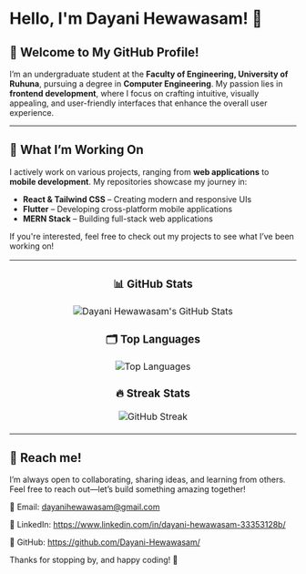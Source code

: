 # Hello, I'm Dayani Hewawasam! 👋  

## 🌟 Welcome to My GitHub Profile!  

I’m an undergraduate student at the **Faculty of Engineering, University of Ruhuna**, pursuing a degree in **Computer Engineering**. My passion lies in **frontend development**, where I focus on crafting intuitive, visually appealing, and user-friendly interfaces that enhance the overall user experience.  

---

## 🚀 What I’m Working On  

I actively work on various projects, ranging from **web applications** to **mobile development**. My repositories showcase my journey in:  

- **React & Tailwind CSS** – Creating modern and responsive UIs  
- **Flutter** – Developing cross-platform mobile applications  
- **MERN Stack** – Building full-stack web applications  

If you're interested, feel free to check out my projects to see what I’ve been working on!  

<p align="center">
<table align="center">
<tr border="none">
<td width="50%" align="center">
  
  ### 📊 GitHub Stats

![Dayani Hewawasam's GitHub Stats](https://github-readme-stats.vercel.app/api?username=Dayani-Hewawasam&show_icons=true&theme=dark)

### 🗂️ Top Languages

![Top Languages](https://github-readme-stats.vercel.app/api/top-langs/?username=Dayani-Hewawasam&layout=compact&theme=dark)

 ### 🔥 Streak Stats

 ![GitHub Streak](https://github-readme-streak-stats.herokuapp.com/?user=Dayani-Hewawasam&theme=dark) 

  </td>

</tr>

</table>



## 🤝 Reach me!  

I’m always open to collaborating, sharing ideas, and learning from others. Feel free to reach out—let’s build something amazing together!  

📧 Email: dayanihewawasam@gmail.com

🔗 LinkedIn: https://www.linkedin.com/in/dayani-hewawasam-33353128b/

📁 GitHub: https://github.com/Dayani-Hewawasam/

Thanks for stopping by, and happy coding! 🚀  
